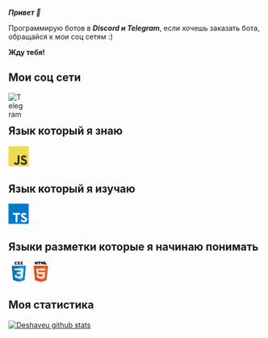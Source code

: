 
***Привет 👋***

Программирую ботов в ***Discord и Telegram***, если хочешь заказать бота, обращайся к мои соц сетям :)

**Жду тебя!**


## **Мои соц сети**
<a href="https://t.me/deshaveu">
  <img align="left" alt="Telegram" width="31px" src="https://raw.githubusercontent.com/perssBest/perssBest/master/assets/telegram.svg" />
</a>

 
<br><br>

## **Язык который я знаю**

<img height="40" src="https://raw.githubusercontent.com/github/explore/80688e429a7d4ef2fca1e82350fe8e3517d3494d/topics/javascript/javascript.png">

## **Язык который я изучаю**

<img height="40" src="https://raw.githubusercontent.com/github/explore/80688e429a7d4ef2fca1e82350fe8e3517d3494d/topics/typescript/typescript.png">

## **Языки разметки которые я начинаю понимать**

<img height="40" src="https://raw.githubusercontent.com/github/explore/80688e429a7d4ef2fca1e82350fe8e3517d3494d/topics/css/css.png"> <img height="40" src="https://raw.githubusercontent.com/github/explore/80688e429a7d4ef2fca1e82350fe8e3517d3494d/topics/html/html.png">

## **Моя статистика**
<a href="https://github.com/Deshaveu">
  <img align="center" src="https://github-readme-stats.anuraghazra1.vercel.app/api?username=Deshaveu&show_icons=true&include_all_commits=true&theme=dark" alt="Deshaveu github stats" />
 
<br><br>
